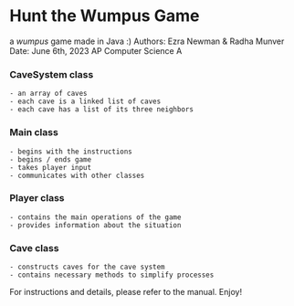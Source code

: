 # Hunt the Wumpus Game
a *wumpus* game made in Java :)
Authors: Ezra Newman & Radha Munver
Date: June 6th, 2023
AP Computer Science A

### CaveSystem class
    - an array of caves
    - each cave is a linked list of caves
    - each cave has a list of its three neighbors

### Main class
    - begins with the instructions
    - begins / ends game
    - takes player input
    - communicates with other classes

### Player class
    - contains the main operations of the game
    - provides information about the situation

### Cave class
    - constructs caves for the cave system
    - contains necessary methods to simplify processes

For instructions and details, please refer to the manual. Enjoy!